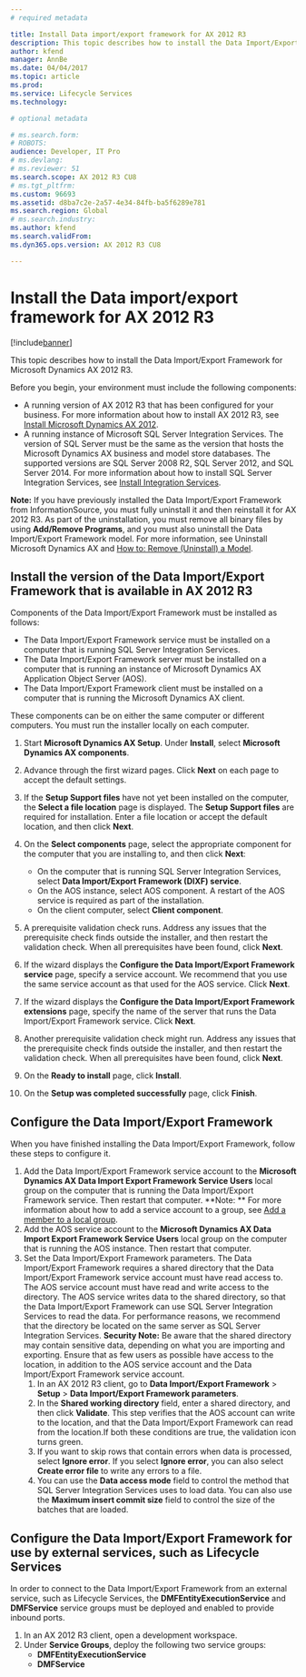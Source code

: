 ```yaml
---
# required metadata

title: Install Data import/export framework for AX 2012 R3
description: This topic describes how to install the Data Import/Export Framework for Microsoft Dynamics AX 2012 R3. 
author: kfend
manager: AnnBe
ms.date: 04/04/2017
ms.topic: article
ms.prod: 
ms.service: Lifecycle Services
ms.technology: 

# optional metadata

# ms.search.form: 
# ROBOTS: 
audience: Developer, IT Pro
# ms.devlang: 
# ms.reviewer: 51
ms.search.scope: AX 2012 R3 CU8
# ms.tgt_pltfrm: 
ms.custom: 96693
ms.assetid: d8ba7c2e-2a57-4e34-84fb-ba5f6289e781
ms.search.region: Global
# ms.search.industry: 
ms.author: kfend
ms.search.validFrom: 
ms.dyn365.ops.version: AX 2012 R3 CU8

---
```


# Install the Data import/export framework for AX 2012 R3

[!include[banner](../includes/banner.md)]


This topic describes how to install the Data Import/Export Framework for Microsoft Dynamics AX 2012 R3. 

Before you begin, your environment must include the following components:

-   A running version of AX 2012 R3 that has been configured for your business. For more information about how to install AX 2012 R3, see [Install Microsoft Dynamics AX 2012](https://technet.microsoft.com/en-us/library/dd362138.aspx).
-   A running instance of Microsoft SQL Server Integration Services. The version of SQL Server must be the same as the version that hosts the Microsoft Dynamics AX business and model store databases. The supported versions are SQL Server 2008 R2, SQL Server 2012, and SQL Server 2014. For more information about how to install SQL Server Integration Services, see [Install Integration Services](http://go.microsoft.com/fwlink/?LinkID=394975&clcid=0x409).

**Note:** If you have previously installed the Data Import/Export Framework from InformationSource, you must fully uninstall it and then reinstall it for AX 2012 R3. As part of the uninstallation, you must remove all binary files by using **Add/Remove Programs**, and you must also uninstall the Data Import/Export Framework model. For more information, see Uninstall Microsoft Dynamics AX and [How to: Remove (Uninstall) a Model](https://technet.microsoft.com/en-us/library/hh433514.aspx).

## Install the version of the Data Import/Export Framework that is available in AX 2012 R3
Components of the Data Import/Export Framework must be installed as follows:

-   The Data Import/Export Framework service must be installed on a computer that is running SQL Server Integration Services.
-   The Data Import/Export Framework server must be installed on a computer that is running an instance of Microsoft Dynamics AX Application Object Server (AOS).
-   The Data Import/Export Framework client must be installed on a computer that is running the Microsoft Dynamics AX client.

These components can be on either the same computer or different computers. You must run the installer locally on each computer.

1.  Start **Microsoft Dynamics AX Setup**. Under **Install**, select **Microsoft Dynamics AX components**.
2.  Advance through the first wizard pages. Click **Next** on each page to accept the default settings.
3.  If the **Setup Support files** have not yet been installed on the computer, the **Select a file location** page is displayed. The **Setup Support files** are required for installation. Enter a file location or accept the default location, and then click **Next**.
4.  On the **Select components** page, select the appropriate component for the computer that you are installing to, and then click **Next**:
    -   On the computer that is running SQL Server Integration Services, select **Data Import/Export Framework (DIXF) service**.
    -   On the AOS instance, select AOS component. A restart of the AOS service is required as part of the installation.
    -   On the client computer, select **Client component**.

5.  A prerequisite validation check runs. Address any issues that the prerequisite check finds outside the installer, and then restart the validation check. When all prerequisites have been found, click **Next**.
6.  If the wizard displays the **Configure the Data Import/Export Framework service** page, specify a service account. We recommend that you use the same service account as that used for the AOS service. Click **Next**.
7.  If the wizard displays the **Configure the Data Import/Export Framework extensions** page, specify the name of the server that runs the Data Import/Export Framework service. Click **Next**.
8.  Another prerequisite validation check might run. Address any issues that the prerequisite check finds outside the installer, and then restart the validation check. When all prerequisites have been found, click **Next**.
9.  On the **Ready to install** page, click **Install**.
10. On the **Setup was completed successfully** page, click **Finish**.

## Configure the Data Import/Export Framework
When you have finished installing the Data Import/Export Framework, follow these steps to configure it.

1.  Add the Data Import/Export Framework service account to the **Microsoft Dynamics AX Data Import Export Framework Service Users** local group on the computer that is running the Data Import/Export Framework service. Then restart that computer. **Note: ** For more information about how to add a service account to a group, see [Add a member to a local group](http://go.microsoft.com/fwlink/?LinkID=394060&clcid=0x409).
2.  Add the AOS service account to the **Microsoft Dynamics AX Data Import Export Framework Service Users** local group on the computer that is running the AOS instance. Then restart that computer.
3.  Set the Data Import/Export Framework parameters. The Data Import/Export Framework requires a shared directory that the Data Import/Export Framework service account must have read access to. The AOS service account must have read and write access to the directory. The AOS service writes data to the shared directory, so that the Data Import/Export Framework can use SQL Server Integration Services to read the data. For performance reasons, we recommend that the directory be located on the same server as SQL Server Integration Services. **Security Note:** Be aware that the shared directory may contain sensitive data, depending on what you are importing and exporting. Ensure that as few users as possible have access to the location, in addition to the AOS service account and the Data Import/Export Framework service account.
    1.  In an AX 2012 R3 client, go to **Data Import/Export Framework** &gt; **Setup** &gt; **Data Import/Export Framework parameters**.
    2.  In the **Shared working directory** field, enter a shared directory, and then click **Validate**. This step verifies that the AOS account can write to the location, and that the Data Import/Export Framework can read from the location.If both these conditions are true, the validation icon turns green.
    3.  If you want to skip rows that contain errors when data is processed, select **Ignore error**. If you select **Ignore error**, you can also select **Create error file** to write any errors to a file.
    4.  You can use the **Data access mode** field to control the method that SQL Server Integration Services uses to load data. You can also use the **Maximum insert commit size** field to control the size of the batches that are loaded.

## Configure the Data Import/Export Framework for use by external services, such as Lifecycle Services
In order to connect to the Data Import/Export Framework from an external service, such as Lifecycle Services, the **DMFEntityExecutionService** and **DMFService** service groups must be deployed and enabled to provide inbound ports.
1.  In an AX 2012 R3 client, open a development workspace.
2.  Under **Service Groups**, deploy the following two service groups:
    -   **DMFEntityExecutionService**
    -   **DMFService**





